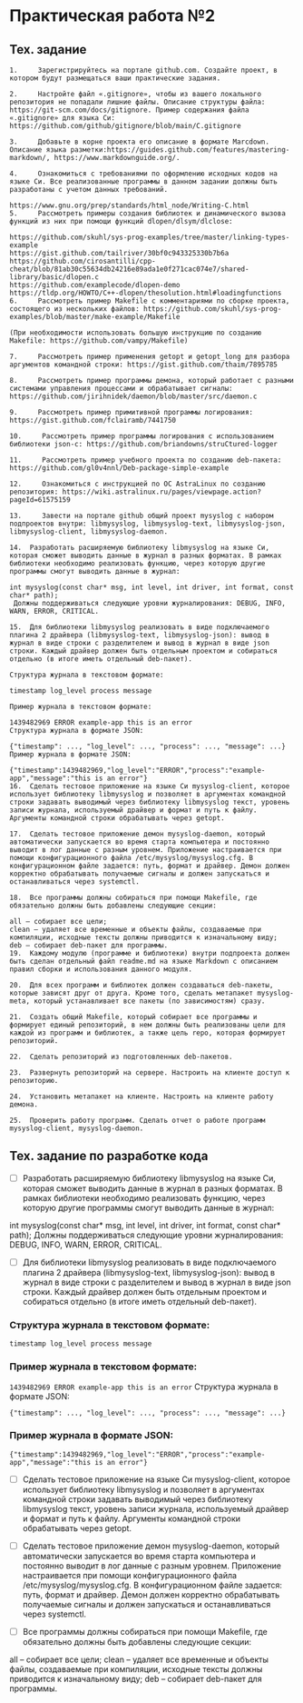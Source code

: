 # **Практическая работа №2**

## Тех. задание
```
1.     Зарегистрируйтесь на портале github.com. Создайте проект, в котором будут размещаться ваши практические задания.

2.     Настройте файл «.gitignore», чтобы из вашего локального репозитория не попадали лишние файлы. Описание структуры файла: https://git-scm.com/docs/gitignore. Пример содержания файла «.gitignore» для языка Си: https://github.com/github/gitignore/blob/main/C.gitignore

3.     Добавьте в корне проекта его описание в формате Marcdown. Описание языка разметки:https://guides.github.com/features/mastering-markdown/, https://www.markdownguide.org/.

4.     Ознакомиться с требованиями по оформлению исходных кодов на языке Си. Все реализованные программы в данном задании должны быть разработаны с учетом данных требований.

https://www.gnu.org/prep/standards/html_node/Writing-C.html
5.     Рассмотреть примеры создания библиотек и динамического вызова функций из них при помощи функций dlopen/dlsym/dlclose:

https://github.com/skuhl/sys-prog-examples/tree/master/linking-types-example
https://gist.github.com/tailriver/30bf0c943325330b7b6a
https://github.com/cirosantilli/cpp-cheat/blob/81ab30c55634db24216e89ada1e0f271cac074e7/shared-library/basic/dlopen.c
https://github.com/examplecode/dlopen-demo
https://tldp.org/HOWTO/C++-dlopen/thesolution.html#loadingfunctions
6.     Рассмотреть пример Makefile с комментариями по сборке проекта, состоящего из нескольких файлов: https://github.com/skuhl/sys-prog-examples/blob/master/make-example/Makefile

(При необходимости использовать большую инструкцию по созданию Makefile: https://github.com/vampy/Makefile)

7.     Рассмотреть пример применения getopt и getopt_long для разбора аргументов командной строки: https://gist.github.com/thaim/7895785

8.     Рассмотреть пример программы демона, который работает с разными системами управления процессами и обрабатывает сигналы: https://github.com/jirihnidek/daemon/blob/master/src/daemon.c

9.     Рассмотреть пример примитивной программы логирования: https://gist.github.com/fclairamb/7441750

10.     Рассмотреть пример программы логирования с использованием библиотеки json-c: https://github.com/briandowns/struCtured-logger

11.     Рассмотреть пример учебного проекта по созданию deb-пакета: https://github.com/gl0v4nnl/Deb-package-simple-example

12.     Ознакомиться с инструкцией по ОС AstraLinux по созданию репозитория: https://wiki.astralinux.ru/pages/viewpage.action?pageId=61575159

13.     Завести на портале github общий проект mysyslog с набором подпроектов внутри: libmysyslog, libmysyslog-text, libmysyslog-json, libmysyslog-client, libmysyslog-daemon.

14.  Разработать расширяемую библиотеку libmysyslog на языке Си, которая сможет выводить данные в журнал в разных форматах. В рамках библиотеки необходимо реализовать функцию, через которую другие программы смогут выводить данные в журнал:

int mysyslog(const char* msg, int level, int driver, int format, const char* path);
 Должны поддерживаться следующие уровни журналирования: DEBUG, INFO, WARN, ERROR, CRITICAL.

15.  Для библиотеки libmysyslog реализовать в виде подключаемого плагина 2 драйвера (libmysyslog-text, libmysyslog-json): вывод в журнал в виде строки с разделителем и вывод в журнал в виде json строки. Каждый драйвер должен быть отдельным проектом и собираться отдельно (в итоге иметь отдельный deb-пакет).

Структура журнала в текстовом формате:

timestamp log_level process message

Пример журнала в текстовом формате:

1439482969 ERROR example-app this is an error
Структура журнала в формате JSON:

{"timestamp": ..., "log_level": ..., "process": ..., "message": ...}
Пример журнала в формате JSON:

{"timestamp":1439482969,"log_level":"ERROR","process":"example-app","message":"this is an error"}
16.  Сделать тестовое приложение на языке Си mysyslog-client, которое использует библиотеку libmysyslog и позволяет в аргументах командной строки задавать выводимый через библиотеку libmysyslog текст, уровень записи журнала, используемый драйвер и формат и путь к файлу. Аргументы командной строки обрабатывать через getopt.

17.  Сделать тестовое приложение демон mysyslog-daemon, который автоматически запускается во время старта компьютера и постоянно выводит в лог данные с разным уровнем. Приложение настраивается при помощи конфигурационного файла /etc/mysyslog/mysyslog.cfg. В конфигурационном файле задается: путь, формат и драйвер. Демон должен корректно обрабатывать получаемые сигналы и должен запускаться и останавливаться через systemctl.

18.  Все программы должны собираться при помощи Makefile, где обязательно должны быть добавлены следующие секции:

all – собирает все цели;
clean – удаляет все временные и объекты файлы, создаваемые при компиляции, исходные тексты должны приводится к изначальному виду;
deb – собирает deb-пакет для программы.
19.  Каждому модулю (программе и библиотеки) внутри подпроекта должен быть сделан отдельный файл readme.md на языке Markdown с описанием правил сборки и использования данного модуля.

20.  Для всех программ и библиотек должен создаваться deb-пакеты, которые зависят друг от друга. Кроме того, сделать метапакет mysyslog-meta, который устанавливает все пакеты (по зависимостям) сразу.

21.  Создать общий Makefile, который собирает все программы и формирует единый репозиторий, в нем должны быть реализованы цели для каждой из программ и библиотек, а также цель repo, которая формирует репозиторий.

22.  Сделать репозиторий из подготовленных deb-пакетов.

23.  Развернуть репозиторий на сервере. Настроить на клиенте доступ к репозиторию.

24.  Установить метапакет на клиенте. Настроить на клиенте работу демона.

25.  Проверить работу программ. Сделать отчет о работе программ mysyslog-client, mysyslog-daemon. 
```

## Тех. задание по разработке кода

- [ ]  Разработать расширяемую библиотеку libmysyslog на языке Си, которая сможет выводить данные в журнал в разных форматах. В рамках библиотеки необходимо реализовать функцию, через которую другие программы смогут выводить данные в журнал:

int mysyslog(const char* msg, int level, int driver, int format, const char* path);
 Должны поддерживаться следующие уровни журналирования: DEBUG, INFO, WARN, ERROR, CRITICAL.

- [ ]  Для библиотеки libmysyslog реализовать в виде подключаемого плагина 2 драйвера (libmysyslog-text, libmysyslog-json): вывод в журнал в виде строки с разделителем и вывод в журнал в виде json строки. Каждый драйвер должен быть отдельным проектом и собираться отдельно (в итоге иметь отдельный deb-пакет).

### Структура журнала в текстовом формате:

`timestamp log_level process message`

### Пример журнала в текстовом формате:

`1439482969 ERROR example-app this is an error`
Структура журнала в формате JSON:

`{"timestamp": ..., "log_level": ..., "process": ..., "message": ...}`

### Пример журнала в формате JSON:

`{"timestamp":1439482969,"log_level":"ERROR","process":"example-app","message":"this is an error"}`

- [ ] Сделать тестовое приложение на языке Си mysyslog-client, которое использует библиотеку libmysyslog и позволяет в аргументах командной строки задавать выводимый через библиотеку libmysyslog текст, уровень записи журнала, используемый драйвер и формат и путь к файлу. Аргументы командной строки обрабатывать через getopt.

- [ ] Сделать тестовое приложение демон mysyslog-daemon, который автоматически запускается во время старта компьютера и постоянно выводит в лог данные с разным уровнем. Приложение настраивается при помощи конфигурационного файла /etc/mysyslog/mysyslog.cfg. В конфигурационном файле задается: путь, формат и драйвер. Демон должен корректно обрабатывать получаемые сигналы и должен запускаться и останавливаться через systemctl.

- [ ] Все программы должны собираться при помощи Makefile, где обязательно должны быть добавлены следующие секции:

all – собирает все цели;
clean – удаляет все временные и объекты файлы, создаваемые при компиляции, исходные тексты должны приводится к изначальному виду;
deb – собирает deb-пакет для программы.

